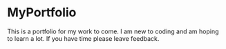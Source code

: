 # MyPortfolio
This is a portfolio for my work to come. I am new to coding and am hoping to learn a lot. If you have time please leave feedback. 
